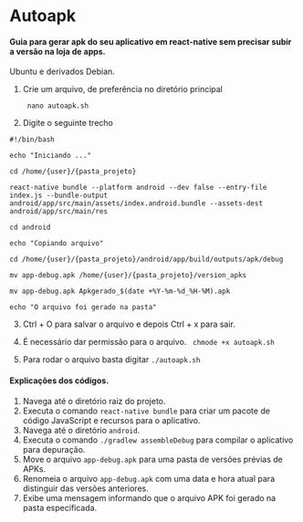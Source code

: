 
# Autoapk 

#### Guia para gerar apk do seu aplicativo em react-native sem precisar subir a versão na loja de apps. 

Ubuntu e derivados Debian.

1. Crie um arquivo, de preferência no diretório principal 
   ```
	nano autoapk.sh 
   ```

2. Digite o seguinte trecho 

```
#!/bin/bash

echo "Iniciando ..."

cd /home/{user}/{pasta_projeto}

react-native bundle --platform android --dev false --entry-file index.js --bundle-output android/app/src/main/assets/index.android.bundle --assets-dest android/app/src/main/res

cd android 

echo "Copiando arquivo"

cd /home/{user}/{pasta_projeto}/android/app/build/outputs/apk/debug

mv app-debug.apk /home/{user}/{pasta_projeto}/version_apks

mv app-debug.apk Apkgerado_$(date +%Y-%m-%d_%H-%M).apk

echo "O arquivo foi gerado na pasta"
```

3.  Ctrl + O para salvar o arquivo e depois Ctrl + x para sair.

4.  É necessário dar permissão para o arquivo. 
``` chmode +x autoapk.sh```

5. Para rodar o arquivo basta digitar 
`./autoapk.sh`

#### Explicações dos códigos. 

1.  Navega até o diretório raiz do projeto.
2.  Executa o comando `react-native bundle` para criar um pacote de código JavaScript e recursos para o aplicativo.
3.  Navega até o diretório `android`.
4.  Executa o comando `./gradlew assembleDebug` para compilar o aplicativo para depuração.
5.  Move o arquivo `app-debug.apk` para uma pasta de versões prévias de APKs.
6.  Renomeia o arquivo `app-debug.apk` com uma data e hora atual para distinguir das versões anteriores.
7.  Exibe uma mensagem informando que o arquivo APK foi gerado na pasta especificada.

